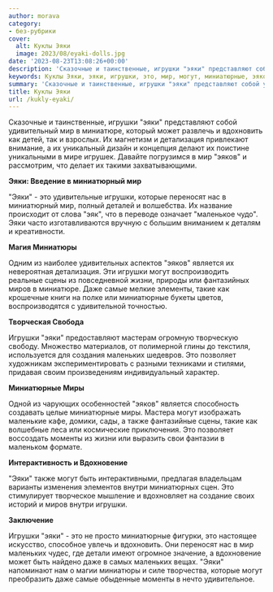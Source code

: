 ```yaml
---
author: morava
category:
- без-рубрики
cover:
  alt: Куклы Эяки
  image: 2023/08/eyaki-dolls.jpg
date: '2023-08-23T13:08:26+00:00'
description: 'Сказочные и таинственные, игрушки "эяки" представляют собой удивительный мир в миниатюре, который может развлечь и вдохновить как детей, так и взрослых....'
keywords: Куклы Эяки, эяки, игрушки, это, мир, могут, миниатюрные, эяков, маленьких, миниатюре, вдохновить, детализация, миниатюрный, которые, переносят, миниатюры
summary: 'Сказочные и таинственные, игрушки "эяки" представляют собой удивительный мир в миниатюре, который может развлечь и вдохновить как детей, так и взрослых....'
title: Куклы Эяки
url: /kukly-eyaki/
---
```


Сказочные и таинственные, игрушки "эяки" представляют собой удивительный мир в миниатюре, который может развлечь и вдохновить как детей, так и взрослых. Их магнетизм и детализация привлекают внимание, а их уникальный дизайн и концепция делают их поистине уникальными в мире игрушек. Давайте погрузимся в мир "эяков" и рассмотрим, что делает их такими захватывающими.

**Эяки: Введение в миниатюрный мир**

"Эяки" \- это удивительные игрушки, которые переносят нас в миниатюрный мир, полный деталей и волшебства. Их название происходит от слова "эяк", что в переводе означает "маленькое чудо". Эяки часто изготавливаются вручную с большим вниманием к деталям и креативности.

**Магия Миниатюры**

Одним из наиболее удивительных аспектов "эяков" является их невероятная детализация. Эти игрушки могут воспроизводить реальные сцены из повседневной жизни, природы или фантазийных миров в миниатюре. Даже самые мелкие элементы, такие как крошечные книги на полке или миниатюрные букеты цветов, воспроизводятся с удивительной точностью.

**Творческая Свобода**

Игрушки "эяки" предоставляют мастерам огромную творческую свободу. Множество материалов, от полимерной глины до текстиля, используется для создания маленьких шедевров. Это позволяет художникам экспериментировать с разными техниками и стилями, придавая своим произведениям индивидуальный характер.

**Миниатюрные Миры**

Одной из чарующих особенностей "эяков" является способность создавать целые миниатюрные миры. Мастера могут изображать маленькие кафе, домики, сады, а также фантазийные сцены, такие как волшебные леса или космические приключения. Это позволяет воссоздать моменты из жизни или выразить свои фантазии в маленьком формате.

**Интерактивность и Вдохновение**

"Эяки" также могут быть интерактивными, предлагая владельцам варианты изменения элементов внутри миниатюрных сцен. Это стимулирует творческое мышление и вдохновляет на создание своих историй и миров внутри игрушки.

**Заключение**

Игрушки "эяки" \- это не просто миниатюрные фигурки, это настоящее искусство, способное увлечь и вдохновить. Они переносят нас в мир маленьких чудес, где детали имеют огромное значение, а вдохновение может быть найдено даже в самых маленьких вещах. "Эяки" напоминают нам о магии миниатюры и силе творчества, которые могут преобразить даже самые обыденные моменты в нечто удивительное.